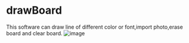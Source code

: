 # drawBoard
This software can draw line of different color or font,import photo,erase board and clear board.
![image](https://github.com/charsdavy/drawBoard/master/screenshots/screenshots.jpg)
